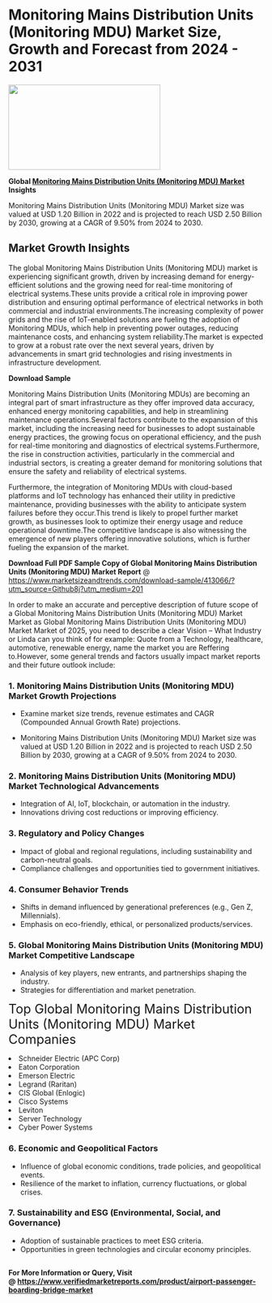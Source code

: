 <H1>Monitoring Mains Distribution Units (Monitoring MDU) Market Size, Growth and Forecast from 2024 - 2031</H1><img class="aligncenter size-medium wp-image-584254" src="https://thirdeyenews.in/wp-content/uploads/2024/09/Global-Market-Research-300x168.jpeg" alt="" width="300" height="168" /><p><strong>Global&nbsp;<a href="https://www.marketsizeandtrends.com/download-sample/413066/?utm_source=Github8j?utm_medium=201">Monitoring Mains Distribution Units (Monitoring MDU) Market</a> Insights</strong></p><p>Monitoring Mains Distribution Units (Monitoring MDU) Market size was valued at USD 1.20 Billion in 2022 and is projected to reach USD 2.50 Billion by 2030, growing at a CAGR of 9.50% from 2024 to 2030.</p><p><h2>Market Growth Insights</h2> <p>The global Monitoring Mains Distribution Units (Monitoring MDU) market is experiencing significant growth, driven by increasing demand for energy-efficient solutions and the growing need for real-time monitoring of electrical systems.These units provide a critical role in improving power distribution and ensuring optimal performance of electrical networks in both commercial and industrial environments.The increasing complexity of power grids and the rise of IoT-enabled solutions are fueling the adoption of Monitoring MDUs, which help in preventing power outages, reducing maintenance costs, and enhancing system reliability.The market is expected to grow at a robust rate over the next several years, driven by advancements in smart grid technologies and rising investments in infrastructure development.</p> <p><strong>Download Sample</strong></p> <p>Monitoring Mains Distribution Units (Monitoring MDUs) are becoming an integral part of smart infrastructure as they offer improved data accuracy, enhanced energy monitoring capabilities, and help in streamlining maintenance operations.Several factors contribute to the expansion of this market, including the increasing need for businesses to adopt sustainable energy practices, the growing focus on operational efficiency, and the push for real-time monitoring and diagnostics of electrical systems.Furthermore, the rise in construction activities, particularly in the commercial and industrial sectors, is creating a greater demand for monitoring solutions that ensure the safety and reliability of electrical systems.</p> <p>Furthermore, the integration of Monitoring MDUs with cloud-based platforms and IoT technology has enhanced their utility in predictive maintenance, providing businesses with the ability to anticipate system failures before they occur.This trend is likely to propel further market growth, as businesses look to optimize their energy usage and reduce operational downtime.The competitive landscape is also witnessing the emergence of new players offering innovative solutions, which is further fueling the expansion of the market.</p> <p><span class=""><strong>Download Full PDF Sample Copy of Global Monitoring Mains Distribution Units (Monitoring MDU) Market Report</strong> @ <a href="https://www.marketsizeandtrends.com/download-sample/413066/?utm_source=Github8j?utm_medium=201" target="_blank">https://www.marketsizeandtrends.com/download-sample/413066/?utm_source=Github8j?utm_medium=201</a></span></p><p>In order to make an accurate and perceptive description of future scope of a Global&nbsp;Monitoring Mains Distribution Units (Monitoring MDU) Market Market as Global&nbsp;Monitoring Mains Distribution Units (Monitoring MDU) Market Market of 2025, you need to describe a clear Vision &ndash; What Industry or Linda can you think of for example: Quote from a Technology, healthcare, automotive, renewable energy, name the market you are Reffering to.However, some general trends and factors usually impact market reports and their future outlook include:</p><h3>1.&nbsp;<strong>Monitoring Mains Distribution Units (Monitoring MDU) Market Growth Projections</strong></h3><ul><li>Examine market size trends, revenue estimates and CAGR (Compounded Annual Growth Rate) projections.</li><li><p>Monitoring Mains Distribution Units (Monitoring MDU) Market size was valued at USD 1.20 Billion in 2022 and is projected to reach USD 2.50 Billion by 2030, growing at a CAGR of 9.50% from 2024 to 2030.</p></li></ul><h3>2.&nbsp;<strong>Monitoring Mains Distribution Units (Monitoring MDU) Market Technological Advancements</strong></h3><ul><li>Integration of AI, IoT, blockchain, or automation in the industry.</li><li>Innovations driving cost reductions or improving efficiency.</li></ul><h3>3.&nbsp;<strong>Regulatory and Policy Changes</strong></h3><ul><li>Impact of global and regional regulations, including sustainability and carbon-neutral goals.</li><li>Compliance challenges and opportunities tied to government initiatives.</li></ul><h3>4.&nbsp;<strong>Consumer Behavior Trends</strong></h3><ul><li>Shifts in demand influenced by generational preferences (e.g., Gen Z, Millennials).</li><li>Emphasis on eco-friendly, ethical, or personalized products/services.</li></ul><h3>5.&nbsp;<strong>Global Monitoring Mains Distribution Units (Monitoring MDU) Market Competitive Landscape</strong></h3><ul><li>Analysis of key players, new entrants, and partnerships shaping the industry.</li><li>Strategies for differentiation and market penetration.</li></ul><p data-pm-slice="1 1 []"><span style="color: inherit; font-family: inherit; font-size: 25px;">Top Global Monitoring Mains Distribution Units (Monitoring MDU) Market Companies</span></p><div class="" data-test-id=""><p><li>Schneider Electric (APC Corp)</li><li> Eaton Corporation</li><li> Emerson Electric</li><li> Legrand (Raritan)</li><li> CIS Global (Enlogic)</li><li> Cisco Systems</li><li> Leviton</li><li> Server Technology</li><li> Cyber Power Systems</li></p></div><h3>6.&nbsp;<strong>Economic and Geopolitical Factors</strong></h3><ul><li>Influence of global economic conditions, trade policies, and geopolitical events.</li><li>Resilience of the market to inflation, currency fluctuations, or global crises.</li></ul><h3>7.&nbsp;<strong>Sustainability and ESG (Environmental, Social, and Governance)</strong></h3><ul><li>Adoption of sustainable practices to meet ESG criteria.</li><li>Opportunities in green technologies and circular economy principles.</li></ul><h2><strong style="font-size: 14px;">For More Information or Query, Visit @&nbsp;</strong><a style="background-color: #ffffff; font-size: 14px;" href="https://www.marketsizeandtrends.com/report/monitoring-mains-distribution-units-monitoring-mdu-market/" target="_blank">https://www.verifiedmarketreports.com/product/airport-passenger-boarding-bridge-market</a></h2>